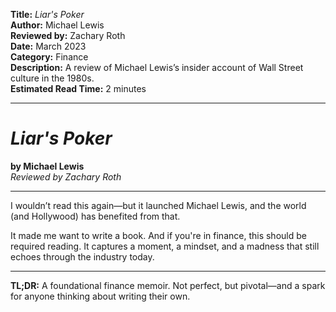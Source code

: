 **Title:** _Liar's Poker_  
**Author:** Michael Lewis  
**Reviewed by:** Zachary Roth  
**Date:** March 2023  
**Category:** Finance  
**Description:** A review of Michael Lewis’s insider account of Wall Street culture in the 1980s.  
**Estimated Read Time:** 2 minutes

---

# _Liar's Poker_

**by Michael Lewis**  
_Reviewed by Zachary Roth_

---

I wouldn’t read this again—but it launched Michael Lewis, and the world (and Hollywood) has benefited from that.

It made me want to write a book. And if you're in finance, this should be required reading. It captures a moment, a mindset, and a madness that still echoes through the industry today.

---

**TL;DR:** A foundational finance memoir. Not perfect, but pivotal—and a spark for anyone thinking about writing their own.
